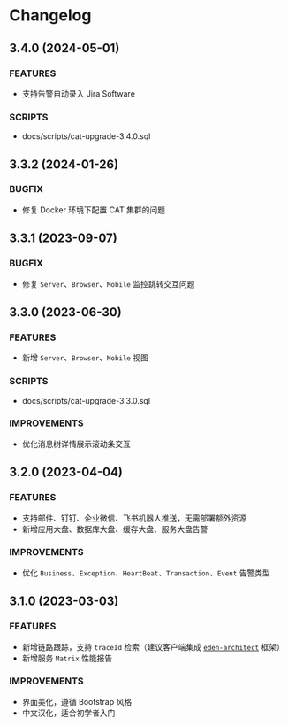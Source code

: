 # Changelog

## 3.4.0 (2024-05-01)

### FEATURES

- 支持告警自动录入 Jira Software

### SCRIPTS

- docs/scripts/cat-upgrade-3.4.0.sql

## 3.3.2 (2024-01-26)

### BUGFIX

- 修复 Docker 环境下配置 CAT 集群的问题

## 3.3.1 (2023-09-07)

### BUGFIX

- 修复 `Server`、`Browser`、`Mobile` 监控跳转交互问题

## 3.3.0 (2023-06-30)

### FEATURES

- 新增 `Server`、`Browser`、`Mobile` 视图

### SCRIPTS

- docs/scripts/cat-upgrade-3.3.0.sql

### IMPROVEMENTS

- 优化消息树详情展示滚动条交互

## 3.2.0 (2023-04-04)

### FEATURES

- 支持邮件、钉钉、企业微信、飞书机器人推送，无需部署额外资源
- 新增应用大盘、数据库大盘、缓存大盘、服务大盘告警

### IMPROVEMENTS

- 优化 `Business`、`Exception`、`HeartBeat`、`Transaction`、`Event` 告警类型

## 3.1.0 (2023-03-03)

### FEATURES

- 新增链路跟踪，支持 `traceId` 检索（建议客户端集成 [`eden-architect`](https://github.com/shiyindaxiaojie/eden-architect.git) 框架）
- 新增服务 `Matrix` 性能报告

### IMPROVEMENTS

- 界面美化，遵循 Bootstrap 风格
- 中文汉化，适合初学者入门
